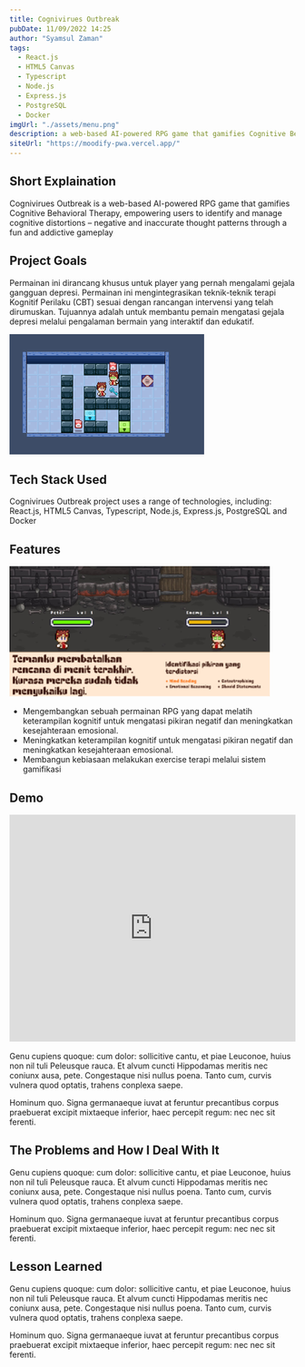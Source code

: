 ```yaml
---
title: Cognivirues Outbreak
pubDate: 11/09/2022 14:25
author: "Syamsul Zaman"
tags:
  - React.js
  - HTML5 Canvas
  - Typescript
  - Node.js
  - Express.js
  - PostgreSQL
  - Docker
imgUrl: "./assets/menu.png"
description: a web-based AI-powered RPG game that gamifies Cognitive Behavioral Therapy (CBT).
siteUrl: "https://moodify-pwa.vercel.app/"
---
```


## Short Explaination

Cognivirues Outbreak is a web-based AI-powered RPG game that gamifies Cognitive Behavioral Therapy, empowering users to identify and manage cognitive distortions – negative and inaccurate thought patterns through a fun and addictive gameplay

## Project Goals

Permainan ini dirancang khusus untuk player yang pernah mengalami gejala gangguan depresi. Permainan ini mengintegrasikan teknik-teknik terapi Kognitif Perilaku (CBT) sesuai dengan rancangan intervensi yang telah dirumuskan. Tujuannya adalah untuk membantu pemain mengatasi gejala depresi melalui pengalaman bermain yang interaktif dan edukatif.

![Thumbnail](./assets/puzzle.png)

## Tech Stack Used

Cognivirues Outbreak project uses a range of technologies, including: React.js, HTML5 Canvas, Typescript, Node.js, Express.js, PostgreSQL and Docker

## Features

![Battle Thumbnail](./assets/gameplay.png)

- Mengembangkan sebuah permainan RPG yang dapat melatih keterampilan kognitif untuk mengatasi pikiran negatif dan meningkatkan kesejahteraan emosional.
- Meningkatkan keterampilan kognitif untuk mengatasi pikiran negatif dan meningkatkan kesejahteraan emosional.
- Membangun kebiasaan melakukan exercise terapi melalui sistem gamifikasi

## Demo

<iframe width="100%" height="400" src="https://www.youtube.com/embed/mActGub0Bok" frameborder="0" allow="accelerometer; autoplay; clipboard-write; encrypted-media; gyroscope; picture-in-picture" allowfullscreen></iframe>

Genu cupiens quoque: cum dolor: sollicitive cantu, et piae Leuconoe, huius non
nil tuli Peleusque rauca. Et alvum cuncti Hippodamas meritis nec coniunx ausa,
pete. Congestaque nisi nullus poena. Tanto cum, curvis vulnera quod optatis,
trahens conplexa saepe.

Hominum quo. Signa germanaeque iuvat at feruntur precantibus corpus praebuerat
excipit mixtaeque inferior, haec percepit regum: nec nec sit ferenti.

## The Problems and How I Deal With It

Genu cupiens quoque: cum dolor: sollicitive cantu, et piae Leuconoe, huius non
nil tuli Peleusque rauca. Et alvum cuncti Hippodamas meritis nec coniunx ausa,
pete. Congestaque nisi nullus poena. Tanto cum, curvis vulnera quod optatis,
trahens conplexa saepe.

Hominum quo. Signa germanaeque iuvat at feruntur precantibus corpus praebuerat
excipit mixtaeque inferior, haec percepit regum: nec nec sit ferenti.

## Lesson Learned

Genu cupiens quoque: cum dolor: sollicitive cantu, et piae Leuconoe, huius non
nil tuli Peleusque rauca. Et alvum cuncti Hippodamas meritis nec coniunx ausa,
pete. Congestaque nisi nullus poena. Tanto cum, curvis vulnera quod optatis,
trahens conplexa saepe.

Hominum quo. Signa germanaeque iuvat at feruntur precantibus corpus praebuerat
excipit mixtaeque inferior, haec percepit regum: nec nec sit ferenti.
